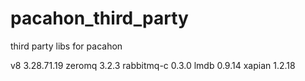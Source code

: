pacahon_third_party
===================

third party libs for pacahon

v8 3.28.71.19
zeromq 3.2.3
rabbitmq-c 0.3.0
lmdb 0.9.14
xapian 1.2.18


